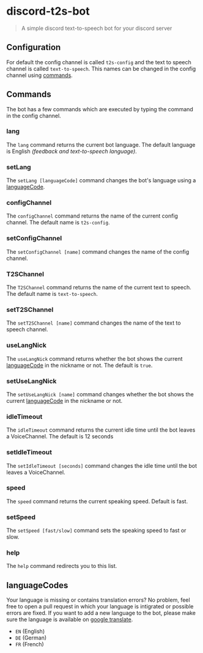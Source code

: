 # discord-t2s-bot

> A simple discord text-to-speech bot for your discord server

## Configuration

For default the config channel is called `t2s-config` and the text to speech channel is called `text-to-speech`.
This names can be changed in the config channel using [commands](#commands).

## Commands

The bot has a few commands which are executed by typing the command in the config channel.

### lang

The `lang` command returns the current bot language. The default language is English _(feedback and text-to-speech language)_.

### setLang

The `setLang [languageCode]` command changes the bot's language using a [languageCode](#languageCodes).

### configChannel

The `configChannel` command returns the name of the current config channel. The default name is `t2s-config`.

### setConfigChannel

The `setConfigChannel [name]` command changes the name of the config channel.

### T2SChannel

The `T2SChannel` command returns the name of the current text to speech. The default name is `text-to-speech`.

### setT2SChannel

The `setT2SChannel [name]` command changes the name of the text to speech channel.

### useLangNick

The `useLangNick` command returns whether the bot shows the current [languageCode](#languageCodes) in the nickname or not. The default is `true`.

### setUseLangNick

The `setUseLangNick [name]` command changes whether the bot shows the current [languageCode](#languageCodes) in the nickname or not.

### idleTimeout

The `idleTimeout` command returns the current idle time until the bot leaves a VoiceChannel. The default is 12 seconds

### setIdleTimeout

The `setIdleTimeout [seconds]` command changes the idle time until the bot leaves a VoiceChannel.

### speed

The `speed` command returns the current speaking speed. Default is fast.

### setSpeed

The `setSpeed [fast/slow]` command sets the speaking speed to fast or slow.

### help

The `help` command redirects you to this list.

## languageCodes

Your language is missing or contains translation errors? No problem, feel free to open a pull request in which your language is intigrated or possible errors are fixed.
If you want to add a new language to the bot, please make sure the language is available on [google translate](https://translate.google.com/).

- `EN` (English)
- `DE` (German)
- `FR` (French)
